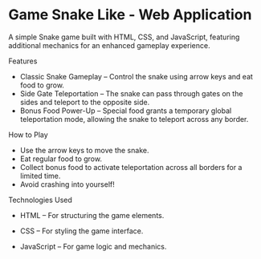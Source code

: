 # Game Snake Like - Web Application

A simple Snake game built with HTML, CSS, and JavaScript, featuring additional mechanics for an enhanced gameplay experience.

Features

- Classic Snake Gameplay – Control the snake using arrow keys and eat food to grow.
- Side Gate Teleportation – The snake can pass through gates on the sides and teleport to the opposite side.
- Bonus Food Power-Up – Special food grants a temporary global teleportation mode, allowing the snake to teleport across any border.


How to Play

- Use the arrow keys to move the snake.
- Eat regular food to grow.
- Collect bonus food to activate teleportation across all borders for a limited time.
- Avoid crashing into yourself!



Technologies Used

- HTML – For structuring the game elements.

- CSS – For styling the game interface.

- JavaScript – For game logic and mechanics.



